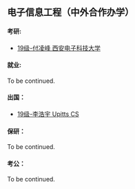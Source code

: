 ## 电子信息工程（中外合作办学）

#### 考研:

- [19级-付凌峰 西安电子科技大学](grad-application/电子工程学院/电子信息工程（中外合作办学）/[US]-19-Fulingfeng.md)

#### 就业:

To be continued.

#### 出国：

- [19级-李浩宇 Upitts CS](grad-application/电子工程学院/电子信息工程（中外合作办学）/[US]-19-Lihaoyu.md)

#### 保研：

To be continued.

#### 考公：

To be continued.
